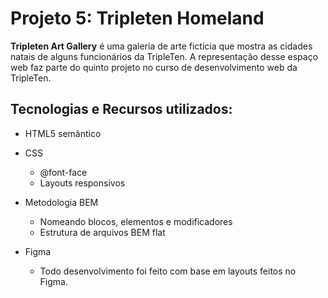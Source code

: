 # Projeto 5: Tripleten Homeland

**Tripleten Art Gallery** é uma galeria de arte fictícia que mostra as cidades natais de alguns funcionários da TripleTen. A representação desse espaço web faz parte do quinto projeto no curso de desenvolvimento web da TripleTen.

## Tecnologias e Recursos utilizados:
- HTML5 semântico
- CSS
  - @font-face
  - Layouts responsivos

- Metodologia BEM

  - Nomeando blocos, elementos e modificadores
  - Estrutura de arquivos BEM flat

- Figma
  - Todo desenvolvimento foi feito com base em layouts feitos no Figma.
